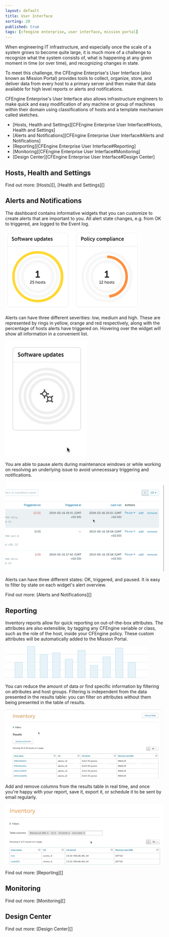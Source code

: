 ```yaml
---
layout: default
title: User Interface
sorting: 20
published: true
tags: [cfengine enterprise, user interface, mission portal]
---
```


When engineering IT infrastructure, and especially once the scale of a system grows to become quite large, it is much more of a challenge to recognize what the system consists of, what is happening at any given moment in time (or over time), and recognizing changes in state.

To meet this challenge, the CFEngine Enterprise's User Interface (also known as Mission Portal) provides tools to collect, organize, store, and deliver data from every host to a primary server and then make that data available for high level reports or alerts and notifications.

CFEngine Enterprise's User Interface also allows infrastructure engineers to make quick and easy modification of any machine or group of machines within their domain using classifications of hosts and a template mechanism called sketches.

* [Hosts, Health and Settings][CFEngine Enterprise User Interface#Hosts, Health and Settings]
* [Alerts and Notifications][CFEngine Enterprise User Interface#Alerts and Notifications]
* [Reporting][CFEngine Enterprise User Interface#Reporting]
* [Monitoring][CFEngine Enterprise User Interface#Monitoring]
* [Design Center][CFEngine Enterprise User Interface#Design Center]

## Hosts, Health and Settings ##

Find out more: [Hosts][], [Health and Settings][]

## Alerts and Notifications ##

The dashboard contains informative widgets that you can customize to create alerts that are important to you. All alert state changes, e.g. from OK to triggered, are logged to the Event log.

![Enterprise UI Alerts](welcome_2nd_screen.png)


Alerts can have three different severities: low, medium and high. These are represented by rings in yellow, orange and red respectively, along with the percentage of hosts alerts have triggered on. Hovering over the widget will show all information in a convenient list.

![Enterprise UI Alerts](widget_1.gif)


You are able to pause alerts during maintenance windows or while working on resolving an underlying issue to avoid unnecessary triggering and notifications.

![Enterprise UI Alerts](pause_alerts.gif)

Alerts can have three different states: OK, triggered, and paused. It is easy to filter by state on each widget's alert overview.

Find out more: [Alerts and Notifications][]

## Reporting ##

Inventory reports allow for quick reporting on out-of-the-box attributes. The attributes are also extensible, by tagging any CFEngine variable or class, such as the role of the host, inside your CFEngine policy. These custom attributes will be automatically added to the Mission Portal.

![Enterprise UI Reporting](inventory-hover.png)

You can reduce the amount of data or find specific information by filtering on attributes and host groups. Filtering is independent from the data presented in the results table: you can filter on attributes without them being presented in the table of results.

![Enterprise UI Reporting](inventory_filter.gif)

Add and remove columns from the results table in real time, and once you're happy with your report, save it, export it, or schedule it to be sent by email regularly.

![Enterprise API Overview](add_columns.gif)

Find out more: [Reporting][]

## Monitoring ##		

Find out more: [Monitoring][]

## Design Center ##

Find out more: [Design Center][]










